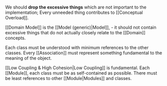 We should **drop the excessive things** which are not important to the implementation; Every unneeded thing contributes to [[Conceptual Overload]].

[[Domain Model]] is the [[Model (generic)|Model]], - it should not contain excessive things that do not actually closely relate to the [[Domain]] concepts.

Each class must be understood with minimum references to the other classes. Every [[Association]] must represent something fundamental to the meaning of the object.

[[Low Coupling & High Cohesion|Low Coupling]] is fundamental. Each [[Module]], each class must be as self-contained as possible. There must be least references to other [[Module|Modules]] and classes.
